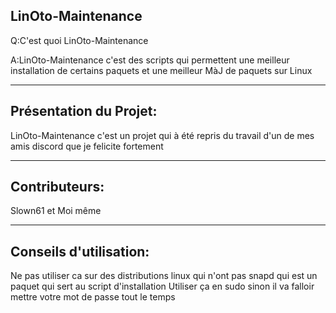 LinOto-Maintenance
------------------
Q:C'est quoi LinOto-Maintenance

A:LinOto-Maintenance c'est des scripts qui permettent une meilleur installation de certains paquets et une meilleur MàJ de paquets sur Linux

------------------


Présentation du Projet:
----------------------

LinOto-Maintenance c'est un projet qui à été repris du travail d'un de mes amis discord que je felicite fortement

----------------------

Contributeurs:
--------------
Slown61 et Moi même

--------------

Conseils d'utilisation:
--------------
Ne pas utiliser ca sur des distributions linux qui n'ont pas snapd qui est un paquet qui sert au script d'installation
Utiliser ça en sudo sinon il va falloir mettre votre mot de passe tout le temps
